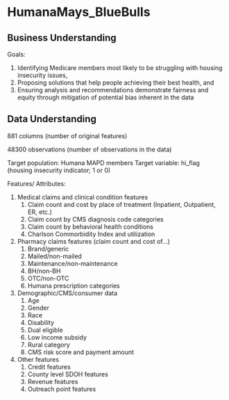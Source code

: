 # HumanaMays_BlueBulls

## Business Understanding
Goals: 
1) Identifying Medicare members most likely to be struggling with housing insecurity issues, 
2) Proposing solutions that help people achieving their best health, and 
3) Ensuring analysis and recommendations demonstrate fairness and equity through mitigation of potential bias inherent in the data

## Data Understanding
881 columns (number of original features)

48300 observations (number of observations in the data)

Target population: Humana MAPD members
Target variable: hi_flag (housing insecurity indicator; 1 or 0)

Features/ Attributes:
1) Medical claims and clinical condition features
    1) Claim count and cost by place of treatment (Inpatient, Outpatient, ER, etc.)
    2) Claim count by CMS diagnosis code categories
    3) Claim count by behavioral health conditions
    4) Charlson Commorbidity Index and utilization
2) Pharmacy claims features (claim count and cost of...)
    1) Brand/generic
    2) Mailed/non-mailed
    3) Maintenance/non-maintenance
    4) BH/non-BH
    5) OTC/non-OTC
    6) Humana prescription categories
3) Demographic/CMS/consumer data
    1) Age
    2) Gender
    3) Race
    4) Disability
    5) Dual eligible
    6) Low income subsidy
    7) Rural category
    8) CMS risk score and payment amount
4) Other features 
    1) Credit features
    2) County level SDOH features
    3) Revenue features
    4) Outreach point features
